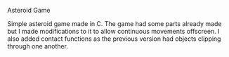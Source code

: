 Asteroid Game

Simple asteroid game made in C. The game had some parts already made but I made modifications to it to allow continuous movements offscreen.
I also added contact functions as the previous version had objects clipping through one another.
